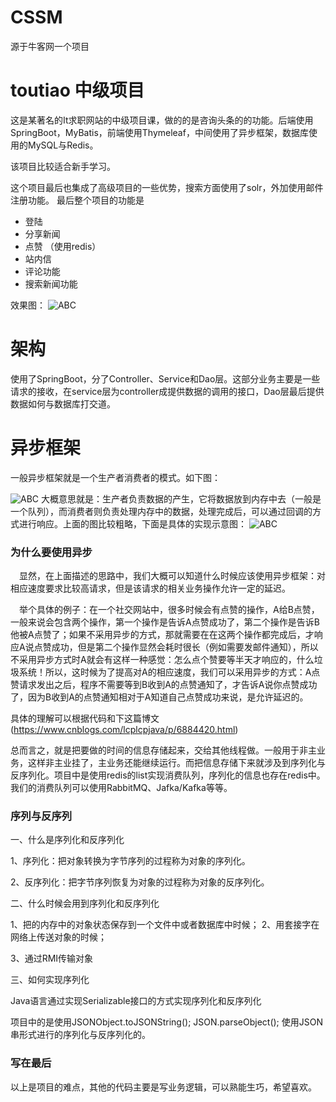# CSSM
源于牛客网一个项目
# toutiao 中级项目
这是某著名的It求职网站的中级项目课，做的的是咨询头条的的功能。后端使用SpringBoot，MyBatis，前端使用Thymeleaf，中间使用了异步框架，数据库使用的MySQL与Redis。

该项目比较适合新手学习。

这个项目最后也集成了高级项目的一些优势，搜索方面使用了solr，外加使用邮件注册功能。
最后整个项目的功能是
  + 登陆
  + 分享新闻
  + 点赞  （使用redis）
  + 站内信
  + 评论功能
  + 搜索新闻功能
  
  
  
  
  效果图：
  ![ABC](https://i.loli.net/2019/03/09/5c838a6de414b.png)
  
  
  # 架构
  使用了SpringBoot，分了Controller、Service和Dao层。这部分业务主要是一些请求的接收，在service层为controller成提供数据的调用的接口，Dao层最后提供数据如何与数据库打交道。
  
  # 异步框架
  
  一般异步框架就是一个生产者消费者的模式。如下图：
  
  ![ABC](https://images2015.cnblogs.com/blog/993374/201705/993374-20170521092045963-1110739068.png) 
  大概意思就是：生产者负责数据的产生，它将数据放到内存中去（一般是一个队列），而消费者则负责处理内存中的数据，处理完成后，可以通过回调的方式进行响应。上面的图比较粗略，下面是具体的实现示意图：
  ![ABC](https://images2015.cnblogs.com/blog/993374/201705/993374-20170521092441588-1428652553.png) 
  
  
  
  ### 为什么要使用异步

　显然，在上面描述的思路中，我们大概可以知道什么时候应该使用异步框架：对相应速度要求比较高请求，但是该请求的相关业务操作允许一定的延迟。

　举个具体的例子：在一个社交网站中，很多时候会有点赞的操作，A给B点赞，一般来说会包含两个操作，第一个操作是告诉A点赞成功了，第二个操作是告诉B他被A点赞了；如果不采用异步的方式，那就需要在在这两个操作都完成后，才响应A说点赞成功，但是第二个操作显然会耗时很长（例如需要发邮件通知），所以不采用异步方式时A就会有这样一种感觉：怎么点个赞要等半天才响应的，什么垃圾系统！所以，这时候为了提高对A的相应速度，我们可以采用异步的方式：A点赞请求发出之后，程序不需要等到B收到A的点赞通知了，才告诉A说你点赞成功了，因为B收到A的点赞通知相对于A知道自己点赞成功来说，是允许延迟的。
    
  具体的理解可以根据代码和下这篇博文  (https://www.cnblogs.com/lcplcpjava/p/6884420.html)  
    
  总而言之，就是把要做的时间的信息存储起来，交给其他线程做。一般用于非主业务，这样非主业挂了，主业务还能继续运行。而把信息存储下来就涉及到序列化与反序列化。项目中是使用redis的list实现消费队列，序列化的信息也存在redis中。我们的消费队列可以使用RabbitMQ、Jafka/Kafka等等。
  
  
  
  ### 序列与反序列
  一、什么是序列化和反序列化

1、序列化：把对象转换为字节序列的过程称为对象的序列化。

2、反序列化：把字节序列恢复为对象的过程称为对象的反序列化。



二、什么时候会用到序列化和反序列化

1、把的内存中的对象状态保存到一个文件中或者数据库中时候；
2、用套接字在网络上传送对象的时候；

3、通过RMI传输对象



三、如何实现序列化

Java语言通过实现Serializable接口的方式实现序列化和反序列化




项目中的是使用JSONObject.toJSONString();  JSON.parseObject(); 使用JSON串形式进行的序列化与反序列化的。



 ### 写在最后
 
 以上是项目的难点，其他的代码主要是写业务逻辑，可以熟能生巧，希望喜欢。
    
  
  
